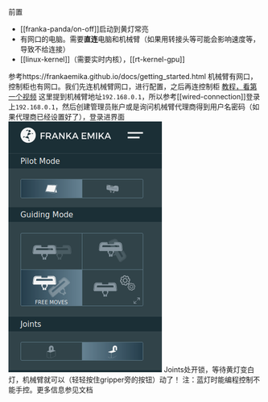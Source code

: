 前置
- [[franka-panda/on-off]]启动到黄灯常亮
- 有网口的电脑。需要**直连**电脑和机械臂（如果用转接头等可能会影响速度等，导致不给连接）
- [[linux-kernel]]（需要实时内核），[[rt-kernel-gpu]]

参考https://frankaemika.github.io/docs/getting_started.html
机械臂有网口，控制柜也有网口。我们先连机械臂网口，进行配置，之后再连控制柜
[教程，看第一个视频](https://mp.weixin.qq.com/mp/homepage?__biz=MzI1MDQyMTQ2Mw==&hid=2&sn=b0ae69e54148897202a821d0a48d79e9&scene=1&devicetype=android-29&version=28000653&lang=zh_CN&nettype=3gnet&ascene=7&session_us=gh_8f8e4c6a8bf8&pass_ticket=v3fxJbAjVoDUxQTg9j07UZ1xyvu8oHbx4Mk%2F5beeCBiI87W8PE%2FgLDbCygl6zF0M&wx_header=1&from=groupmessage)
这里提到机械臂地址`192.168.0.1`，所以参考[[wired-connection]]登录上`192.168.0.1`，然后创建管理员账户或是询问机械臂代理商得到用户名密码（如果代理商已经设置好了），登录进界面
![](unlock.png)
Joints处开锁，等待黄灯变白灯，机械臂就可以（轻轻按住gripper旁的按钮）动了！
注：蓝灯时能编程控制不能手控。更多信息参见文档